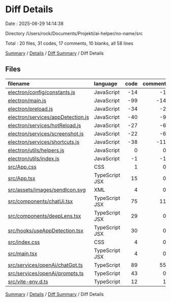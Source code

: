 # Diff Details

Date : 2025-06-29 14:14:38

Directory /Users/rock/Documents/Projekti/ai-helper/no-name/src

Total : 20 files,  31 codes, 17 comments, 10 blanks, all 58 lines

[Summary](results.md) / [Details](details.md) / [Diff Summary](diff.md) / Diff Details

## Files
| filename | language | code | comment | blank | total |
| :--- | :--- | ---: | ---: | ---: | ---: |
| [electron/config/constants.js](/electron/config/constants.js) | JavaScript | -14 | -1 | -3 | -18 |
| [electron/main.js](/electron/main.js) | JavaScript | -99 | -14 | -19 | -132 |
| [electron/preload.js](/electron/preload.js) | JavaScript | -34 | -2 | -3 | -39 |
| [electron/services/appDetection.js](/electron/services/appDetection.js) | JavaScript | -40 | -9 | -7 | -56 |
| [electron/services/hotReload.js](/electron/services/hotReload.js) | JavaScript | -27 | -6 | -6 | -39 |
| [electron/services/screenshot.js](/electron/services/screenshot.js) | JavaScript | -22 | -6 | -6 | -34 |
| [electron/services/shortcuts.js](/electron/services/shortcuts.js) | JavaScript | -38 | -11 | -11 | -60 |
| [electron/utils/helpers.js](/electron/utils/helpers.js) | JavaScript | 0 | 0 | -1 | -1 |
| [electron/utils/index.js](/electron/utils/index.js) | JavaScript | -1 | -1 | -1 | -3 |
| [src/App.css](/src/App.css) | CSS | 1 | 0 | 1 | 2 |
| [src/App.tsx](/src/App.tsx) | TypeScript JSX | 15 | 0 | 3 | 18 |
| [src/assets/images/sendIcon.svg](/src/assets/images/sendIcon.svg) | XML | 4 | 0 | 1 | 5 |
| [src/components/chatUi.tsx](/src/components/chatUi.tsx) | TypeScript JSX | 75 | 11 | 18 | 104 |
| [src/components/deepLens.tsx](/src/components/deepLens.tsx) | TypeScript JSX | 29 | 0 | 3 | 32 |
| [src/hooks/useAppDetection.tsx](/src/hooks/useAppDetection.tsx) | TypeScript JSX | 30 | 0 | 8 | 38 |
| [src/index.css](/src/index.css) | CSS | 4 | 0 | 2 | 6 |
| [src/main.tsx](/src/main.tsx) | TypeScript JSX | 4 | 0 | 2 | 6 |
| [src/services/openAi/chatGpt.ts](/src/services/openAi/chatGpt.ts) | TypeScript | 89 | 55 | 16 | 160 |
| [src/services/openAi/prompts.ts](/src/services/openAi/prompts.ts) | TypeScript | 43 | 0 | 11 | 54 |
| [src/vite-env.d.ts](/src/vite-env.d.ts) | TypeScript | 12 | 1 | 2 | 15 |

[Summary](results.md) / [Details](details.md) / [Diff Summary](diff.md) / Diff Details